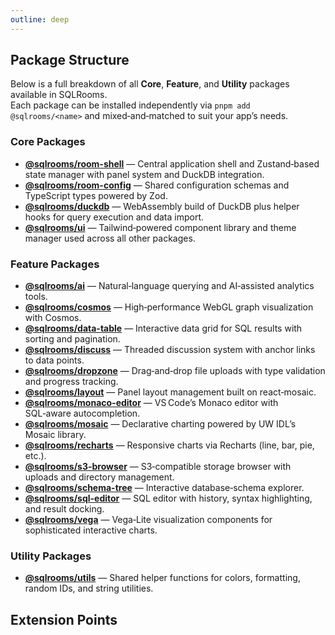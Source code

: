 ```yaml
---
outline: deep
---
```


## Package Structure

Below is a full breakdown of all **Core**, **Feature**, and **Utility** packages available in SQLRooms.  
Each package can be installed independently via `pnpm add @sqlrooms/<name>` and mixed‑and‑matched to suit your app’s needs.

### Core Packages

- **[@sqlrooms/room-shell](/api/room-shell/)** — Central application shell and Zustand‑based state manager with panel system and DuckDB integration.
- **[@sqlrooms/room-config](/api/room-config/)** — Shared configuration schemas and TypeScript types powered by Zod.
- **[@sqlrooms/duckdb](/api/duckdb/)** — WebAssembly build of DuckDB plus helper hooks for query execution and data import.
- **[@sqlrooms/ui](/api/ui/)** — Tailwind‑powered component library and theme manager used across all other packages.

### Feature Packages

- **[@sqlrooms/ai](/api/ai/)** — Natural‑language querying and AI‑assisted analytics tools.
- **[@sqlrooms/cosmos](/api/cosmos/)** — High‑performance WebGL graph visualization with Cosmos.
- **[@sqlrooms/data-table](/api/data-table/)** — Interactive data grid for SQL results with sorting and pagination.
- **[@sqlrooms/discuss](/api/discuss/)** — Threaded discussion system with anchor links to data points.
- **[@sqlrooms/dropzone](/api/dropzone/)** — Drag‑and‑drop file uploads with type validation and progress tracking.
- **[@sqlrooms/layout](/api/layout/)** — Panel layout management built on react‑mosaic.
- **[@sqlrooms/monaco-editor](/api/monaco-editor/)** — VS Code’s Monaco editor with SQL‑aware autocompletion.
- **[@sqlrooms/mosaic](/api/mosaic/)** — Declarative charting powered by UW IDL’s Mosaic library.
- **[@sqlrooms/recharts](/api/recharts/)** — Responsive charts via Recharts (line, bar, pie, etc.).
- **[@sqlrooms/s3-browser](/api/s3-browser/)** — S3‑compatible storage browser with uploads and directory management.
- **[@sqlrooms/schema-tree](/api/schema-tree/)** — Interactive database‑schema explorer.
- **[@sqlrooms/sql-editor](/api/sql-editor/)** — SQL editor with history, syntax highlighting, and result docking.
- **[@sqlrooms/vega](/api/vega/)** — Vega‑Lite visualization components for sophisticated interactive charts.

### Utility Packages

- **[@sqlrooms/utils](/api/utils/)** — Shared helper functions for colors, formatting, random IDs, and string utilities.

## Extension Points

